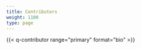 ```yaml
---
title: Contributors
weight: 1100
type: page
---
```

{{< q-contributor range="primary" format="bio" >}}
